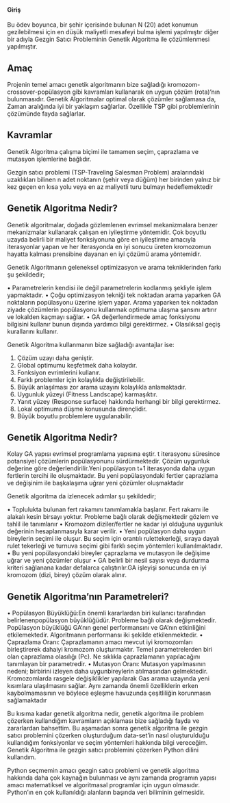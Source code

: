 #### Giriş

Bu ödev boyunca, bir şehir içerisinde bulunan N (20) adet konumun gezilebilmesi için en düşük maliyetli mesafeyi bulma işlemi yapılmıştır diğer bir adıyla Gezgin Satıcı Probleminin Genetik Algoritma ile çözümlenmesi yapılmıştır.


## Amaç

Projenin temel amacı genetik algoritmanın bize sağladığı kromozom-crossover-popülasyon gibi kavramları kullanarak en uygun çözüm (rota)’nın bulunmasıdır. Genetik Algoritmalar optimal olarak çözümler sağlamasa da, Zaman aralığında iyi bir yaklaşım sağlarlar. Özellikle TSP gibi problemlerinin çözümünde fayda sağlarlar.

## Kavramlar

Genetik Algoritma çalışma biçimi ile tamamen seçim, çaprazlama ve mutasyon işlemlerine bağlıdır. 

Gezgin satıcı problemi (TSP-Traveling Salesman Problem) aralarındaki uzaklıkları bilinen n adet noktanın (şehir veya düğüm) her birinden yalnız bir kez geçen en kısa yolu veya en az maliyetli turu bulmayı hedeflemektedir

## Genetik Algoritma Nedir?

Genetik algoritmalar, doğada gözlemlenen evrimsel mekanizmalara benzer mekanizmalar kullanarak çalışan en iyileştirme yöntemidir. Çok boyutlu uzayda belirli bir maliyet fonksiyonuna göre en iyileştirme amacıyla iterasyonlar yapan ve her iterasyonda en iyi sonucu üreten kromozomun hayatta kalması prensibine dayanan en iyi çözümü arama yöntemidir.

Genetik Algoritmanın geleneksel optimizasyon ve arama tekniklerinden farkı şu şekildedir;

•	Parametrelerin kendisi ile değil parametrelerin kodlanmış şekliyle işlem yapmaktadır.
•	Çoğu optimizasyon tekniği tek noktadan arama yaparken GA noktaların popülasyonu üzerine işlem yapar. Arama yaparken tek noktadan ziyade çözümlerin popülasyonu kullanmak optimuma ulaşma şansını artırır ve lokalden kaçmayı sağlar.
•	GA değerlendirmede amaç fonksiyonu bilgisini kullanır bunun dışında yardımcı bilgi gerektirmez.
•	Olasılıksal geçiş kurallarını kullanır.



Genetik Algoritma kullanmanın bize sağladığı avantajlar ise:

1. Çözüm uzayı daha geniştir.
2. Global optimumu keşfetmek daha kolaydır.
3. Fonksiyon evrimlerini kullanır.
4. Farklı problemler için kolaylıkla değiştirilebilir.
5. Büyük anlaşılması zor arama uzayını kolaylıkla anlamaktadır.
6. Uygunluk yüzeyi (Fitness Landscape) karmaşıktır.
7. Yanıt yüzey (Response surface) hakkında herhangi bir bilgi   gerektirmez.
8. Lokal optimuma düşme konusunda dirençlidir.
9. Büyük boyutlu problemlere uygulanabilir.

## Genetik Algoritma Nedir?

Kolay GA yapısı evrimsel programlama yapısına eştir. t iterasyonu süresince potansiyel çözümlerin popülasyonunu sürdürmektedir. Çözüm uygunluk değerine göre değerlendirilir.Yeni popülasyon t+1 iterasyonda daha uygun fertlerin tercihi ile oluşmaktadır. Bu yeni popülasyondaki fertler çaprazlama ve değişinim ile başkalaşıma uğrar yeni çözümler oluşmaktadır

Genetik algoritma da izlenecek adımlar şu şekildedir;

•	Toplulukta bulunan fert rakamını tanımlamakla başlanır. Fert rakamı ile alakalı kesin birsayı yoktur. Probleme bağlı olarak değişmektedir gözlem ve tahlil ile tanımlanır
•	Kromozom diziler/fertler ne kadar iyi olduğuna uygunluk değerinin hesaplanmasıyla karar verilir.
•	Yeni popülasyon daha uygun bireylerin seçimi ile oluşur. Bu seçim için orantılı rulettekerleği, sıraya dayalı rulet tekerleği ve turnuva seçimi gibi farklı seçim yöntemleri kullanılmaktadır.
•	Bu yeni popülasyondaki bireyler çaprazlama ve mutasyon ile değişime uğrar ve yeni çözümler oluşur
•	GA belirli bir nesil sayısı veya durdurma kriteri sağlanana kadar defalarca çalıştırılır.GA işleyişi sonucunda en iyi kromozom (dizi, birey) çözüm olarak alınır.

## Genetik Algoritma’nın Parametreleri?

•	Popülasyon Büyüklüğü:En önemli kararlardan biri kullanıcı tarafından belirlenenpopülasyon büyüklüğüdür. Probleme bağlı olarak değişmektedir. Popülasyon büyüklüğü GA‘nın genel performansını ve GA’nın etkinliğini etkilemektedir. Algoritmanın performansı iki şekilde etkilenmektedir.
•	Çaprazlama Oranı: Çaprazlamanın amacı mevcut iyi kromozomları birleştirerek dahaiyi kromozom oluşturmaktır. Temel parametrelerden biri olan çaprazlama olasılığı (Pc). Ne sıklıkla çaprazlamanın yapılacağını tanımlayan bir parametredir.
•	Mutasyon Oranı: Mutasyon yapılmasının nedeni; birbirini izleyen daha uygunbireylerin atılmasından gelmektedir. Kromozomlarda rasgele değişiklikler yapılarak Gas arama uzayında yeni kısımlara ulaşılmasını sağlar. Aynı zamanda önemli özelliklerin erken kaybolmamasının ve böylece eşleşme havuzunda çeşitliliğin korunmasın sağlamaktadır

Bu kısıma kadar genetik algoritma nedir, genetik algoritma ile problem çözerken kullandığım kavramların açıklaması bize sağladığı fayda ve zararlardan bahsettim. Bu aşamadan sonra genetik algoritma ile gezgin satıcı problemini çözerken oluşturduğum data-set’in nasıl oluşturulduğu kullandığım fonksiyonlar ve seçim yöntemleri hakkında bilgi vereceğim. Genetik Algoritma ile gezgin satıcı problemini çözerken Python dilini kullandım.

Python seçmemin amacı gezgin satıcı problemi ve genetik algoritma hakkında daha çok kaynağın bulunması ve aynı zamanda programın yapısı amacı matematiksel ve algoritmasal programlar için uygun olmasıdır. Python’ın en çok kullanıldığı alanların başında veri biliminin gelmesidir.
